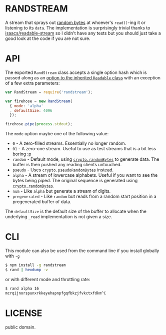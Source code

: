 
# RANDSTREAM

A stream that sprays out [random bytes][0] at whoever's `read()`-ing it or listening to
its `data`.  The implementation is surprisingly trivial thanks to
[isaacs/readable-stream][1] so I didn't have any tests but you should just take a good
look at the code if you are not sure.

# API

The exported `RandStream` class accepts a single option hash which is passed along as an
[option to the inherited `Readable` class][2] with an exception of a few extra parameters:

```js
var RandStream = require('randstream');

var firehose = new RandStream(
  { mode: 'alpha'
  , defaultSize: 4096
  });

firehose.pipe(process.stdout);
```

The `mode` option maybe one of the following value:

* `0` - A zero-filled streams. Essentially no longer random.
* `01` - A zero-one stream. Useful to use as test streams that is a bit less boring :p
* `random` - Default mode, using [`crypto.randomBytes`][0] to generate data. The buffer is
  then pushed any reading clients untouched.
* `pseudo` - Uses [`crypto.pseudoRandomBytes`][3] instead.
* `alpha` - A stream of lowercase alphabets. Useful if you want to see the bytes being
  piped. The original sequence is generated using [`crypto.randomBytes`][0].
* `num` - Like `alpha` but generate a stream of digits.
* `pregenerated` - Like `random` but reads from a random start position in a pregenerated
  buffer of data.

The `defaultSize` is the default size of the buffer to allocate when the underlying
`_read` implementation is not given a size.

# CLI

This module can also be used from the command line if you install globally with `-g`

```sh
$ npm install -g randstream
$ rand | hexdump -v
```

or with different mode and throttling rate:

```sh
$ rand alpha 16
mcrqijnorspunxrkkeyehapnpfgqfbkzjfvkctxfdkm^C
```

# LICENSE

public domain.

[0]: http://nodejs.org/api/crypto.html#crypto_crypto_randombytes_size_callback
[1]: https://github.com/isaacs/readable-stream
[2]: https://github.com/isaacs/readable-stream#new-streamreadableoptions
[3]: http://nodejs.org/api/crypto.html#crypto_crypto_pseudorandombytes_size_callback

